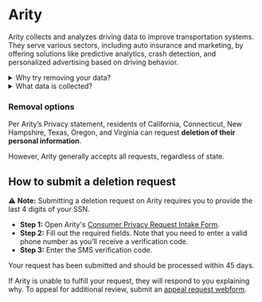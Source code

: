 # Arity

Arity collects and analyzes driving data to improve transportation systems. They serve various sectors, including auto insurance and marketing, by offering solutions like predictive analytics, crash detection, and personalized advertising based on driving behavior.

 <details>
<summary>Why try removing your data?</summary>
<p>Removing your data from Arity will reduce access to your personal information by third parties and the amount of targeted advertising.</p>
</details>
<details>
<summary>What data is collected?</summary>
<p>Arity collects data related to driving behavior, including driving patterns, vehicle model and manufacture year, geolocations, speed, traffic incidents, and personal identifiers that help match vehicles to owners.</p>
</details>  

### Removal options

Per Arity’s Privacy statement, residents of California, Connecticut, New Hampshire, Texas, Oregon, and Virginia can request **deletion of their personal information**.

However, Arity generally accepts all requests, regardless of state.  

## How to submit a deletion request

⚠️ **Note:** Submitting a deletion request on Arity requires you to provide the last 4 digits of your SSN.
<div class="list-style-none"></div>

- **Step 1:** Open Arity's [Consumer Privacy Request Intake Form](https://arity.consumerprivacyinfo.com/).
- **Step 2:** Fill out the required fields. Note that you need to enter a valid phone number as you’ll receive a verification code.
- **Step 3:** Enter the SMS verification code.

Your request has been submitted and should be processed within 45 days.
  
If Arity is unable to fulfill your request, they will respond to you explaining why. To appeal for additional review, submit an [appeal request webform](https://arity-appeals.consumerprivacyinfo.com/).
